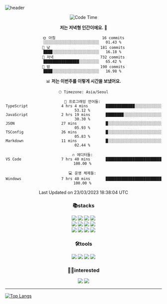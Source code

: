 ![header](https://capsule-render.vercel.app/api?type=waving&color=gradient&height=250&section=header&text=WonHee's%20Github&desc=since%202021&fontSize=60&fontAlignY=40&descSize=15)

<div align="center">


<!--START_SECTION:waka-->
![Code Time](http://img.shields.io/badge/Code%20Time-626%20hrs%2053%20mins-blue)

**저는 저녁형 인간이에요. 🦉** 

```text
🌞 아침                     16 commits          ░░░░░░░░░░░░░░░░░░░░░░░░░   01.43 % 
🌆 낮　                     181 commits         ████░░░░░░░░░░░░░░░░░░░░░   16.18 % 
🌃 저녁                     732 commits         ████████████████░░░░░░░░░   65.42 % 
🌙 밤　                     190 commits         ████░░░░░░░░░░░░░░░░░░░░░   16.98 % 
```


📊 **저는 이번주를 이렇게 시간을 보냈어요.** 

```text
🕑︎ Timezone: Asia/Seoul

💬 프로그래밍 언어들: 
TypeScript               4 hrs 4 mins        █████████████░░░░░░░░░░░░   53.12 % 
JavaScript               2 hrs 19 mins       ████████░░░░░░░░░░░░░░░░░   30.30 % 
JSON                     27 mins             █░░░░░░░░░░░░░░░░░░░░░░░░   05.93 % 
TSConfig                 26 mins             █░░░░░░░░░░░░░░░░░░░░░░░░   05.83 % 
Markdown                 11 mins             █░░░░░░░░░░░░░░░░░░░░░░░░   02.44 % 

🔥 에디터들: 
VS Code                  7 hrs 40 mins       █████████████████████████   100.00 % 

💻 운영 체제들: 
Windows                  7 hrs 40 mins       █████████████████████████   100.00 % 
```


 Last Updated on 23/03/2023 18:38:04 UTC
<!--END_SECTION:waka-->
 


<h3>📚stacks</h3>

 
 <img src="https://img.shields.io/badge/HTML5-E34F26?style=flat-square&logo=HTML5&logoColor=white"/>
 <img src="https://img.shields.io/badge/CSS3-1572B6?style=flat-square&logo=CSS3&logoColor=white"/> 
 <img src="https://img.shields.io/badge/JavaScript-F7DF1E?style=flat-square&logo=JavaScript&logoColor=white"/>
 <img src="https://img.shields.io/badge/TypeScript-3178C6?style=flat-square&logo=TypeScript&logoColor=white"/><br/>
 <img src="https://img.shields.io/badge/React-61DAFB?style=flat-square&logo=React&logoColor=white"/>
 <img src="https://img.shields.io/badge/Redux-764ABC?style=flat-square&logo=Redux&logoColor=white"/>  
 <img src="https://img.shields.io/badge/React Query-FF4152?style=flat-square&logo=React Query&logoColor=white"/>  
 <img src="https://img.shields.io/badge/Next.js-000000?style=flat-square&logo=Next.js&logoColor=white"/> <br/>
 <img src="https://img.shields.io/badge/Font Awesome-528DD7?style=flat-square&logo=Font Awesome&logoColor=white"/>
 <img src="https://img.shields.io/badge/MUI-007FFF?style=flat-square&logo=MUI&logoColor=white"/>
 <img src="https://img.shields.io/badge/styled-components-DB7093?style=flat-square&logo=styled-components&logoColor=white"/>
 <img src="https://img.shields.io/badge/Sass-CC6699?style=flat-square&logo=Sass&logoColor=white"/>


 
 
<h3>🛠tools</h3> 
<img src="https://img.shields.io/badge/Visual Studio Code-007ACC?style=flat-square&logo=Visual Studio Code&logoColor=white"/>
<img src="https://img.shields.io/badge/Sourcetree-0052CC?style=flat-square&logo=Sourcetree&logoColor=white"/>
<img src="https://img.shields.io/badge/Git-F05032?style=flat-square&logo=Git&logoColor=white"/>
<img src="https://img.shields.io/badge/GitHub-181717?style=flat-square&logo=GitHub&logoColor=white"/>
 



<h3>🤸‍♀️interested</h3>

 <img src="https://img.shields.io/badge/MySQL-4479A1?style=flat-square&logo=MySQL&logoColor=white"/>
 <img src="https://img.shields.io/badge/Node.js-339933?style=flat-square&logo=Node.js&logoColor=white"/>
 



<hr/>




</div>

[![Top Langs](https://github-readme-stats.vercel.app/api/top-langs/?username=blueprint-12&layout=compact&theme=ayu-mirage)](https://github.com/blueprint-12/github-readme-stats)

